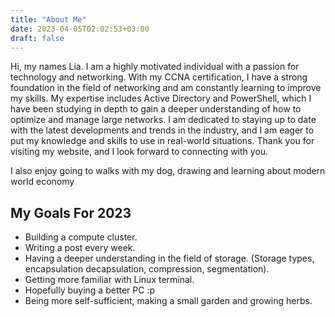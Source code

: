 ```yaml
---
title: "About Me"
date: 2023-04-05T02:02:53+03:00
draft: false
---
```


Hi, my names Lia. I am a highly motivated individual with a passion for technology and networking. With my CCNA certification, I have a strong foundation in the field of networking and am constantly learning to improve my skills. My expertise includes Active Directory and PowerShell, which I have been studying in depth to gain a deeper understanding of how to optimize and manage large networks. I am dedicated to staying up to date with the latest developments and trends in the industry, and I am eager to put my knowledge and skills to use in real-world situations. Thank you for visiting my website, and I look forward to connecting with you.

I also enjoy going to walks with my dog, drawing and learning about modern world economy

## My Goals For 2023

- Building a compute cluster.
- Writing a post every week.
- Having a deeper understanding in the field of storage. (Storage types, encapsulation decapsulation, compression, segmentation).
- Getting more familiar with Linux terminal.
- Hopefully buying a better PC :p
- Being more self-sufficient, making a small garden and growing herbs.